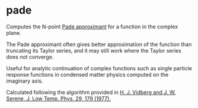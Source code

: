 # pade
Computes the N-point [Pade approximant](https://en.wikipedia.org/wiki/Pad%C3%A9_approximant) for a function in the complex plane. 

The Pade approximant often gives better approximation of the function than truncating its Taylor series, and it may still work where the Taylor series does not converge.

Useful for analytic continuation of complex functions such as single particle response functions in condensed matter physics computed on the imaginary axis.

Calculated following the algorithm provided in [H. J. Vidberg and J. W. Serene, J. Low Temp. Phys. 29,
179 (1977).](https://link.springer.com/article/10.1007%2FBF00655090)
